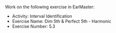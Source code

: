 Work on the following exercise in EarMaster:
- Activity: Interval Identification
- Exercise Name: Dim 5th & Perfect 5th - Harmonic
- Exercise Number: 5.3
